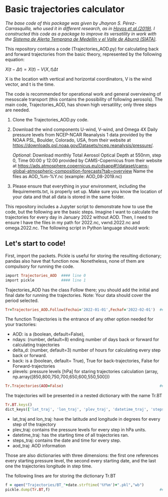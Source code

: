 # Basic trajectories calculator

*The base code of this package was given by Jhayron S. Pérez-Carrasquilla, who used it in different research, as in [Hoyos et al.(2019)](https://nhess.copernicus.org/articles/19/2635/2019/nhess-19-2635-2019.html). I constructed this code as a package to improve its versatility in work with the [Sistema de Alerta Temprana de Medellín y el Valle de Aburrá (SIATA)](https://siata.gov.co/siata_nuevo/).*

This repository contains a code (Trajectories_AOD.py) for calculating back and forward trajectories from the basic theory, represented by the following equation:

$X(t-\Delta t)=X(t)-V(X,t)\Delta t$

X is the location with vertical and horizontal coordinators, V is the wind vector, and t is the time. 

The code is recommended for operational work and general overviewing of mesoscale transport (this contains the possibility of following aerosols). The main code, Trajectories_AOD, has shown high versatility; only three steps are needed.

1. Clone the Trajectories_AOD.py code.

2. Download the wind components U-wind, V-wind, and Omega 4X Daily pressure levels from NCEP-NCAR Reanalysis 1 data provided by the NOAA PSL, Boulder, Colorado, USA, from their website at https://downloads.psl.noaa.gov/Datasets/ncep.reanalysis/pressure/.
   
   *Optional*: Download monthly Total Aerosol Optical Depth at 550nm, step 0, Time  00:00 y 12:00 provided by CAMS-Copernicus from their website at https://ads.atmosphere.copernicus.eu/cdsapp#!/dataset/cams-global-atmospheric-composition-forecasts?tab=overview
Name the files as AOD_%m-%Y.nc (example: AOD_08-2019.nc)

3. Please ensure that everything in your environment, including the Requirements.txt, is properly set up. Make sure you know the location of your data and that all data is stored in the same folder.
   
This repository includes a Jupyter script to demonstrate how to use the code, but the following are the basic steps.
Imagine I want to calculate the trajectories for every day in January 2022 without AOD. Then, I need to ensure I have the files in my path for 2022.nc, vwnd.2022.nc and omega.2022.nc. The following script in Python language should work: 

## Let's start to code!

First, import the packets. Pickle is useful for storing the resulting dictionary; pandas also have that function now. Nonetheless, none of them are compulsory for running the code.
```ruby
import Trajectories_AOD  #### line 0
import pickle            #### line 1
```
Trajectories_AOD has the class Follow there; you should add the initial and final date for running the trajectories.
Note: Your data should cover the period selected.
```ruby
Tr=Trajectories_AOD.Follow(Fechai='2022-01-01',Fechaf='2022-02-01')  #### line 2
```

The function Trajectories is the entrance of any other option needed for your tractories:
- AOD: is a (boolean, default=False),
- ndays: (number, default=8) ending number of days back or forward for calculating trajectories
- delta_d: (number, default=3) number of hours for calculating every step back or forward.
- back: is a (boolean, default= True), True for back-trajectories, False for Forward-trajectories
- plevels: pressure levels [hPa] for staring trajectories calculation (array, np.array([850,800,750,700,650,600,550,500]))
```ruby
Tr.Trajectories(AOD=False)                                           #### line 3
```

The trajectories will be presented in a nested dictionary with the name Tr.BT
```ruby
Tr.BT.keys()
dict_keys(['lat_traj', 'lon_traj', 'plev_traj', 'datetime_traj', 'steps_traj','aod_traj'])
```
- lat_traj and lon_traj: have the latitude and longitude in degrees for every step of the trajectory 
- plev_traj: contains the pressure levels for every step in hPa units.
- datetime_traj: has the starting time of all trajectories ran.
- steps_traj: contains the date and time for every step.
- aod_traj: AOD information 
  
Those are also dictionaries with three dimensions: the first one references every starting pressure level, the second every starting date, and the last one the trajectories longitude in step time. 

The following lines are for storing the dictionary Tr.BT
```ruby
f = open("Trajectories/BT_"+date.strftime('%Y%m')+".pkl","wb")         #### line 4
pickle.dump(Tr.BT,f)                                                 #### line 5
```





